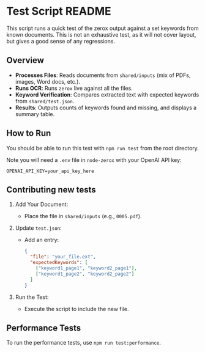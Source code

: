 # Test Script README

This script runs a quick test of the zerox output against a set keywords from known documents. This is not an exhaustive test, as it will not cover layout, but gives a good sense of any regressions.

## Overview

- **Processes Files**: Reads documents from `shared/inputs` (mix of PDFs, images, Word docs, etc.).
- **Runs OCR**: Runs `zerox` live against all the files.
- **Keyword Verification**: Compares extracted text with expected keywords from `shared/test.json`.
- **Results**: Outputs counts of keywords found and missing, and displays a summary table.

## How to Run

You should be able to run this test with `npm run test` from the root directory.

Note you will need a `.env` file in `node-zerox` with your OpenAI API key:

```
OPENAI_API_KEY=your_api_key_here
```

## Contributing new tests

1. Add Your Document:

   - Place the file in `shared/inputs` (e.g., `0005.pdf`).

2. Update `test.json`:

   - Add an entry:

     ```json
     {
       "file": "your_file.ext",
       "expectedKeywords": [
         ["keyword1_page1", "keyword2_page1"],
         ["keyword1_page2", "keyword2_page2"]
       ]
     }
     ```

3. Run the Test:

   - Execute the script to include the new file.

## Performance Tests

To run the performance tests, use `npm run test:performance`.
